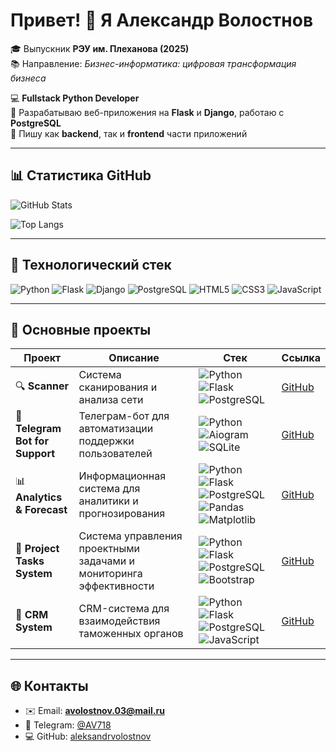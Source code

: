 # Привет! 👋 Я Александр Волостнов

🎓 Выпускник **РЭУ им. Плеханова (2025)**  
📚 Направление: *Бизнес-информатика: цифровая трансформация бизнеса*  

💻 **Fullstack Python Developer**  
🚀 Разрабатываю веб-приложения на **Flask** и **Django**, работаю с **PostgreSQL**  
🎨 Пишу как **backend**, так и **frontend** части приложений  

---

## 📊 Статистика GitHub

![GitHub Stats](https://github-readme-stats.vercel.app/api?username=aleksandrvolostnov&show_icons=true&hide_title=false&count_private=true&theme=radical)

![Top Langs](https://github-readme-stats.vercel.app/api/top-langs/?username=aleksandrvolostnov&layout=compact&theme=radical)

---

## 🚀 Технологический стек

![Python](https://img.shields.io/badge/Python-3776AB?style=for-the-badge&logo=python&logoColor=white)
![Flask](https://img.shields.io/badge/Flask-000000?style=for-the-badge&logo=flask&logoColor=white)
![Django](https://img.shields.io/badge/Django-092E20?style=for-the-badge&logo=django&logoColor=white)
![PostgreSQL](https://img.shields.io/badge/PostgreSQL-316192?style=for-the-badge&logo=postgresql&logoColor=white)
![HTML5](https://img.shields.io/badge/HTML5-E34F26?style=for-the-badge&logo=html5&logoColor=white)
![CSS3](https://img.shields.io/badge/CSS3-1572B6?style=for-the-badge&logo=css3&logoColor=white)
![JavaScript](https://img.shields.io/badge/JavaScript-F7DF1E?style=for-the-badge&logo=javascript&logoColor=black)

---

## 📂 Основные проекты

| Проект | Описание | Стек | Ссылка |
|--------|----------|------|--------|
| 🔍 **Scanner** | Система сканирования и анализа сети | ![Python](https://img.shields.io/badge/Python-3776AB?logo=python&logoColor=white) ![Flask](https://img.shields.io/badge/Flask-000000?logo=flask&logoColor=white) ![PostgreSQL](https://img.shields.io/badge/PostgreSQL-316192?logo=postgresql&logoColor=white) | [GitHub](https://github.com/aleksandrvolostnov/Scanner) |
| 🤖 **Telegram Bot for Support** | Телеграм-бот для автоматизации поддержки пользователей | ![Python](https://img.shields.io/badge/Python-3776AB?logo=python&logoColor=white) ![Aiogram](https://img.shields.io/badge/Aiogram-2CA5E0?logo=telegram&logoColor=white) ![SQLite](https://img.shields.io/badge/SQLite-003B57?logo=sqlite&logoColor=white) | [GitHub](https://github.com/aleksandrvolostnov/Telegram-bot-for-support) |
| 📊 **Analytics & Forecast** | Информационная система для аналитики и прогнозирования | ![Python](https://img.shields.io/badge/Python-3776AB?logo=python&logoColor=white) ![Flask](https://img.shields.io/badge/Flask-000000?logo=flask&logoColor=white) ![PostgreSQL](https://img.shields.io/badge/PostgreSQL-316192?logo=postgresql&logoColor=white) ![Pandas](https://img.shields.io/badge/Pandas-150458?logo=pandas&logoColor=white) ![Matplotlib](https://img.shields.io/badge/Matplotlib-11557c?logo=plotly&logoColor=white) | [GitHub](https://github.com/aleksandrvolostnov/Information-system-for-analytics-and-forecast) |
| 📌 **Project Tasks System** | Система управления проектными задачами и мониторинга эффективности | ![Python](https://img.shields.io/badge/Python-3776AB?logo=python&logoColor=white) ![Flask](https://img.shields.io/badge/Flask-000000?logo=flask&logoColor=white) ![PostgreSQL](https://img.shields.io/badge/PostgreSQL-316192?logo=postgresql&logoColor=white) ![Bootstrap](https://img.shields.io/badge/Bootstrap-7952B3?logo=bootstrap&logoColor=white) | [GitHub](https://github.com/aleksandrvolostnov/Information-system-for-managing-project-tasks-and-monitoring-efficiency) |
| 👥 **CRM System** | CRM-система для взаимодействия таможенных органов | ![Python](https://img.shields.io/badge/Python-3776AB?logo=python&logoColor=white) ![Flask](https://img.shields.io/badge/Flask-000000?logo=flask&logoColor=white) ![PostgreSQL](https://img.shields.io/badge/PostgreSQL-316192?logo=postgresql&logoColor=white) ![JavaScript](https://img.shields.io/badge/JavaScript-F7DF1E?logo=javascript&logoColor=black) | [GitHub](https://github.com/aleksandrvolostnov/Information-system-for-custom) |

---

## 🌐 Контакты

- ✉️ Email: **avolostnov.03@mail.ru**  
- 💬 Telegram: [@AV718](https://t.me/AV718)  
- 💻 GitHub: [aleksandrvolostnov](https://github.com/aleksandrvolostnov)
